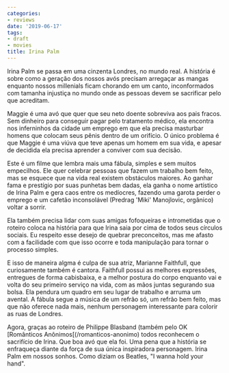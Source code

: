 ```yaml
---
categories:
- reviews
date: '2019-06-17'
tags:
- draft
- movies
title: Irina Palm
---
```


Irina Palm se passa em uma cinzenta Londres, no mundo real. A história é sobre como a geração dos nossos avós precisam arregaçar as mangas enquanto nossos millenials ficam chorando em um canto, inconformados com tamanha injustiça no mundo onde as pessoas devem se sacrificar pelo que acreditam.

Maggie é uma avó que quer que seu neto doente sobreviva aos pais fracos. Sem dinheiro para conseguir pagar pelo tratamento médico, ela encontra nos inferninhos da cidade um emprego em que ela precisa masturbar homens que colocam seus pênis dentro de um orifício. O único problema é que Maggie é uma viúva que teve apenas um homem em sua vida, e apesar de decidida ela precisa aprender a conviver com sua decisão.

Este é um filme que lembra mais uma fábula, simples e sem muitos empecilhos. Ele quer celebrar pessoas que fazem um trabalho bem feito, mas se esquece que na vida real existem obstáculos maiores. Ao ganhar fama e prestígio por suas punhetas bem dadas, ela ganha o nome artístico de Irina Palm e gera caos entre os medíocres, fazendo uma garota perder o emprego e um cafetão inconsolável (Predrag 'Miki' Manojlovic, orgânico) voltar a sorrir.

Ela também precisa lidar com suas amigas fofoqueiras e intrometidas que o roteiro coloca na história para que Irina saia por cima de todos seus círculos sociais. Eu respeito esse desejo de quebrar preconceitos, mas me afasto com a facilidade com que isso ocorre e toda manipulação para tornar o processo simples.

E isso de maneira algma é culpa de sua atriz, Marianne Faithfull, que curiosamente também é cantora. Faithfull possui as melhores expressões, entregues de forma cabisbaixa, e a melhor postura do corpo enquanto vai e volta do seu primeiro serviço na vida, com as mãos juntas segurando sua bolsa. Ela pendura um quadro em seu lugar de trabalho e arruma um avental. A fábula segue a música de um refrão só, um refrão bem feito, mas que não oferece nada mais, nenhum personagem interessante para colorir as ruas de Londres.

Agora, graças ao roteiro de Philippe Blasband (também pelo OK [Românticos Anônimos[(/romanticos-anonimo) todos reconhecem o sacrifício de Irina. Que boa avó que ela foi. Uma pena que a história se enfraqueça diante da força de sua única inspiradora personagem. Irina Palm em nossos sonhos. Como diziam os Beatles, "I wanna hold your hand".